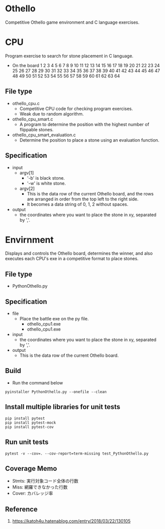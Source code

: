 # Othello

Competitive Othello game environment and C language exercises.

# CPU

Program exercise to search for stone placement in C language.

- On the board
1  2  3  4  5  6  7  8
9  10 11 12 13 14 15 16
17 18 19 20 21 22 23 24
25 26 27 28 29 30 31 32
33 34 35 36 37 38 39 40
41 42 43 44 45 46 47 48
49 50 51 52 53 54 55 56
57 58 59 60 61 62 63 64

## File type

- othello_cpu.c
  - Competitive CPU code for checking program exercises.
  - Weak due to random algorithm.
- othello_cpu_smart.c
  - A program to determine the position with the highest number of flippable stones.
- othello_cpu_smart_evaluation.c
  - Determine the position to place a stone using an evaluation function.

## Specification

- input
  - argv[1]
    - '-b' is black stone.
    - '-w' is white stone.
  - argv[2]
    - This is the data row of the current Othello board, and the rows are arranged in order from the top left to the right side.
    - It becomes a data string of 0, 1, 2 without spaces.
- output
  - the coordinates where you want to place the stone in xy, separated by ','.

# Envirnment

Displays and controls the Othello board, determines the winner, and also executes each CPU's exe in a competitive format to place stones.

## File type

- PythonOthello.py

## Specification

- file
  - Place the battle exe on the py file.
    - othello_cpu1.exe
    - othello_cpu1.exe
- input
  - the coordinates where you want to place the stone in xy, separated by ','.
- output
  - This is the data row of the current Othello board.

## Build

- Run the command below

```
pyinstaller PythonOthello.py --onefile --clean
```

## Install multiple libraries for unit tests

```
pip install pytest
pip install pytest-mock
pip install pytest-cov
```

## Run unit tests

```
pytest -v --cov=. --cov-report=term-missing test_PythonOthello.py
```

## Coverage Memo

- Stmts: 実行対象コード全体の行数
- Miss: 網羅できなかった行数
- Cover: カバレッジ率

## Reference

1. https://katoh4u.hatenablog.com/entry/2018/03/22/130105
